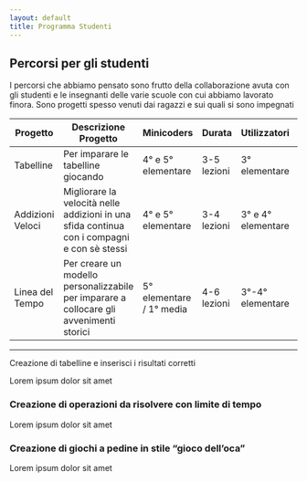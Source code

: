 ```yaml
---
layout: default
title: Programma Studenti
---
```


## Percorsi per gli studenti
I percorsi che abbiamo pensato sono frutto della collaborazione avuta con gli studenti e le insegnanti delle varie scuole con cui abbiamo lavorato finora. Sono progetti spesso venuti dai ragazzi e sui quali si sono impegnati  

| Progetto| Descrizione Progetto | Minicoders | Durata | Utilizzatori | Link al progetto |
|---------|----------------------|------------|--------|--------------|------------------|
| Tabelline | Per imparare le tabelline giocando | 4° e 5° elementare | 3-5 lezioni | 3° elementare | http |
| Addizioni Veloci | Migliorare la velocità nelle addizioni in una sfida continua con i compagni e con sè stessi | 4° e 5° elementare | 3-4 lezioni | 3° e 4° elementare | http |
| Linea del Tempo | Per creare un modello personalizzabile per imparare a collocare gli avvenimenti storici | 5° elementare / 1° media | 4-6 lezioni | 3°-4° elementare | http |


---



Creazione di tabelline e inserisci i risultati corretti

Lorem ipsum dolor sit amet


### Creazione di operazioni da risolvere con limite di tempo

Lorem ipsum dolor sit amet

### Creazione di giochi a pedine  in stile “gioco dell’oca”

Lorem ipsum dolor sit amet
